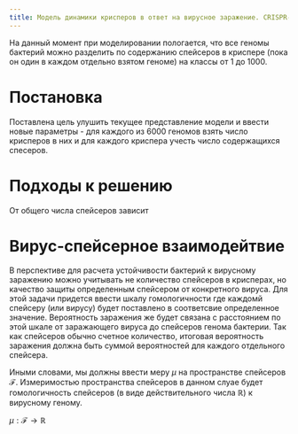 ```yaml
---
title: Модель динамики крисперов в ответ на вирусное заражение. CRISPR-dynamics
---
```


На данный момент при моделировании пологается, что все геномы бактерий можно  разделить по содержанию спейсеров в криспере (пока он один в каждом отдельно взятом геноме) на классы от 1 до 1000. 

# Постановка

Поставлена цель улушить текущее представление модели и ввести новые параметры - для каждого из 6000 геномов взять число крисперов в них и для каждого криспера учесть число содержащихся спесеров.

# Подходы к решению

От общего числа спейсеров зависит 



# Вирус-спейсерное взаимодейтвие

В перспективе для расчета устойчивости бактерий к вирусному заражению можно учитывать не количество спейсеров в крисперах, но качество защиты определенным спейсером от конкретного вируса. Для этой задачи придется ввести шкалу гомологичности где каждомй спейсеру (или вирусу) будет поставлено в соответсвие определенное значение. Вероятность заражения же будет связана с расстоянием по этой шкале от заражающего вируса до спейсеров генома бактерии. Так как спейсеров обычно счетное количество, итоговая вероятность заражения должна быть суммой вероятностей для каждого отдельного спейсера.

Иными словами, мы должны ввести меру $\mu$ на пространстве спейсеров $\mathcal{F}$. Измеримостью пространства спейсеров в данном слуае будет гомологичность спейсеров (в виде действительного числа $\mathbb{R}$) к вирусному геному. 

$\mu : \mathcal{F} \rightarrow \mathbb{R}$

